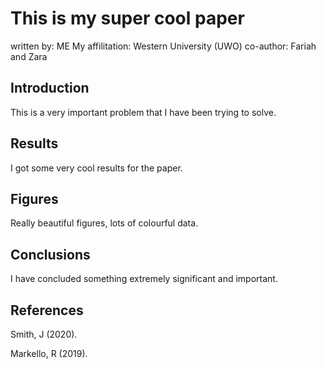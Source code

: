 # This is my super cool paper
written by: ME
My affilitation: Western University (UWO)
co-author: Fariah and Zara

## Introduction
This is a very important problem that I have been trying to solve.

## Results

I got some very cool results for the paper. 

## Figures

Really beautiful figures, lots of colourful data.

## Conclusions

I have concluded something extremely significant and important.

## References
Smith, J (2020).

Markello, R (2019).
